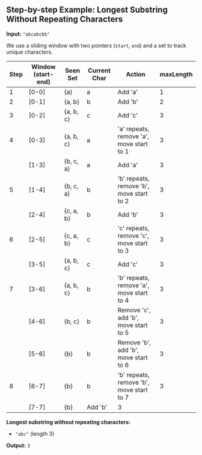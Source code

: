 ## Step-by-step Example: Longest Substring Without Repeating Characters

**Input:** `"abcabcbb"`

We use a sliding window with two pointers (`start`, `end`) and a set to track unique characters.

| Step | Window (start-end) | Seen Set      | Current Char | Action                                    | maxLength |
|------|--------------------|---------------|--------------|-------------------------------------------|-----------|
| 1    | [0-0]              | {a}           | a            | Add 'a'                                   | 1         |
| 2    | [0-1]              | {a, b}        | b            | Add 'b'                                   | 2         |
| 3    | [0-2]              | {a, b, c}     | c            | Add 'c'                                   | 3         |
| 4    | [0-3]              | {a, b, c}     | a            | 'a' repeats, remove 'a', move start to 1  | 3         |
|      | [1-3]              | {b, c, a}     | a            | Add 'a'                                   | 3         |
| 5    | [1-4]              | {b, c, a}     | b            | 'b' repeats, remove 'b', move start to 2  | 3         |
|      | [2-4]              | {c, a, b}     | b            | Add 'b'                                   | 3         |
| 6    | [2-5]              | {c, a, b}     | c            | 'c' repeats, remove 'c', move start to 3  | 3         |
|      | [3-5]              | {a, b, c}     | c            | Add 'c'                                   | 3         |
| 7    | [3-6]              | {a, b, c}     | b            | 'b' repeats, remove 'a', move start to 4  | 3         |
|      | [4-6]              | {b, c}        | b            | Remove 'c', add 'b', move start to 5      | 3         |
|      | [5-6]              | {b}           | b            | Remove 'b', add 'b', move start to 6      | 3         |
| 8    | [6-7]              | {b}           | b            | 'b' repeats, remove 'b', move start to 7  | 3         |
|      | [7-7]              | {b}           | Add 'b'                                   | 3         |

**Longest substring without repeating characters:**  
- `"abc"` (length 3)

**Output:** `3`
